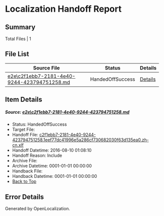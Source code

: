 # <a name='report-top'></a> Localization Handoff Report

## Summary
 Total Files | 1

## File List
 Source File | Status | Details 
 ----------- | ------ | ------- 
 [e2e\c2f1ebb7-2181-4e40-9244-423794751258.md](https://github.com/OpenLocalizationTestOrg/oltest/blob/dcf4f22daa82313361d826762ce58ab99f675199/e2e/c2f1ebb7-2181-4e40-9244-423794751258.md) | HandedOffSuccess | [Details](#d2eb7d1545abb99a63e7ba28ffe88b70e1fe78e81)

## Item Details
##### <a name='d2eb7d1545abb99a63e7ba28ffe88b70e1fe78e81'></a> Source: [e2e\c2f1ebb7-2181-4e40-9244-423794751258.md](https://github.com/OpenLocalizationTestOrg/oltest/blob/dcf4f22daa82313361d826762ce58ab99f675199/e2e/c2f1ebb7-2181-4e40-9244-423794751258.md)
* Status: HandedOffSuccess
* Target File: 
* Handoff File: [c2f1ebb7-2181-4e40-9244-423794751258.1eef77dc41996e5a286cf730682030f63d135ea0.zh-cn.xlf](https://github.com/OpenLocalizationTestOrg/olhandoff-e2e/blob/06c76105b2e3a70977dc6e945a4aa7741971cf92/ol-handoff/OpenLocalizationTestOrg/ol-test-zhcn/ci/ht/c2f1ebb7-2181-4e40-9244-423794751258.1eef77dc41996e5a286cf730682030f63d135ea0.zh-cn.xlf)
* Handoff Datetime: 2016-08-10 01:08:10
* Handoff Reason: Include
* Archive File: 
* Archive Datetime: 0001-01-01 00:00:00
* Handback File: 
* Handback Datetime: 0001-01-01 00:00:00
* [Back to Top](#report-top)


## Error Details

Generated by OpenLocalization.
